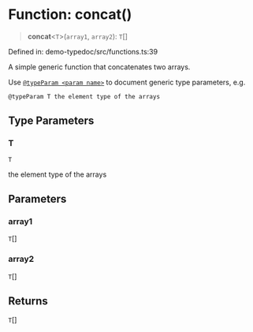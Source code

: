 # Function: concat()

> **concat**\<`T`\>(`array1`, `array2`): `T`[]

Defined in: demo-typedoc/src/functions.ts:39

A simple generic function that concatenates two arrays.

Use [`@typeParam <param name>`](https://typedoc.org/tags/typeParam/)
to document generic type parameters, e.g.

```text
@typeParam T the element type of the arrays
```

## Type Parameters

### T

`T`

the element type of the arrays

## Parameters

### array1

`T`[]

### array2

`T`[]

## Returns

`T`[]
